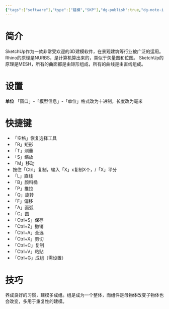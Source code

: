```yaml
---
{"tags":["software"],"type":["建模","SKP"],"dg-publish":true,"dg-note-icon":"3","dg-path":"⚒️ Software/SketchUp.md","permalink":"/⚒️ Software/SketchUp/","dgPassFrontmatter":true,"noteIcon":"3","created":"2024-07-04T13:45:17.000+08:00","updated":"2024-11-05T23:48:02.946+08:00"}
---
```


# 简介
SketchUp作为一款非常受欢迎的3D建模软件，在景观建筑等行业被广泛的运用。
Rhino的原理是NURBS，是计算机算出来的，类似于矢量图和位图。
SketchUp的原理是MESH，所有的曲面都是由矩形组成，所有的曲线是由直线组成。
# 设置
**单位**
「窗口」-「模型信息」-「单位」格式改为十进制，长度改为毫米
# 快捷键
-   「空格」恢复选择工具
-   「R」矩形
-   「T」测量
-   「S」缩放
-   「M」移动
-   按住「Ctrl」复制，输入「X」x复制X个，/「X」平分
-   「L」直线
-   「B」颜料桶
-   「P」推拉
-   「Q」旋转
-   「F」偏移
-   「A」画弧
-   「C」圆
-   「Ctrl+S」保存
-   「Ctrl+Z」撤销
-   「Ctrl+A」全选
-   「Ctrl+X」剪切
-   「Ctrl+C」复制
-   「Ctrl+V」粘贴
-   「Ctrl+G」成组（需设置）
# 技巧
养成良好的习惯，建模多成组。组是成为一个整体，而组件是母物体改变子物体也会改变，多用于重复性的建模。